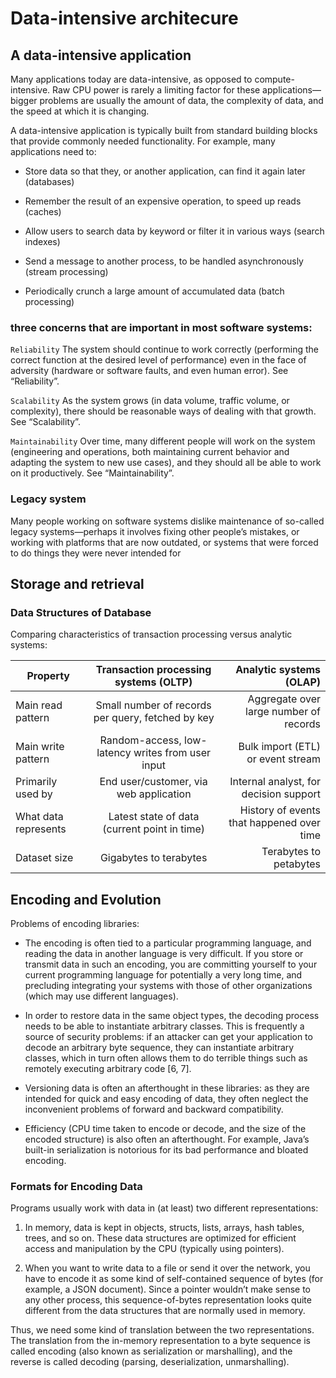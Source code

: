 # Data-intensive architecure

## A data-intensive application

Many applications today are data-intensive, as opposed to compute-intensive. Raw CPU power is rarely a limiting factor for these applications—bigger problems are usually the amount of data, the complexity of data, and the speed at which it is changing.

A data-intensive application is typically built from standard building blocks that provide commonly needed functionality. For example, many applications need to:

- Store data so that they, or another application, can find it again later (databases)

- Remember the result of an expensive operation, to speed up reads (caches)

- Allow users to search data by keyword or filter it in various ways (search indexes)

- Send a message to another process, to be handled asynchronously (stream processing)

- Periodically crunch a large amount of accumulated data (batch processing)

### three concerns that are important in most software systems:

`Reliability`
The system should continue to work correctly (performing the correct function at the desired level of performance) even in the face of adversity (hardware or software faults, and even human error). See “Reliability”.

`Scalability`
As the system grows (in data volume, traffic volume, or complexity), there should be reasonable ways of dealing with that growth. See “Scalability”.

`Maintainability`
Over time, many different people will work on the system (engineering and operations, both maintaining current behavior and adapting the system to new use cases), and they should all be able to work on it productively. See “Maintainability”.

### Legacy system

Many people working on software systems dislike maintenance of so-called legacy systems—perhaps it involves fixing other people’s mistakes, or working with platforms that are now outdated, or systems that were forced to do things they were never intended for

## Storage and retrieval

### Data Structures of Database

Comparing characteristics of transaction processing versus analytic systems:

| Property             |       Transaction processing systems (OLTP)       |                   Analytic systems (OLAP) |
| -------------------- | :-----------------------------------------------: | ----------------------------------------: |
| Main read pattern    | Small number of records per query, fetched by key |    Aggregate over large number of records |
| Main write pattern   | Random-access, low-latency writes from user input |         Bulk import (ETL) or event stream |
| Primarily used by    |      End user/customer, via web application       |    Internal analyst, for decision support |
| What data represents |   Latest state of data (current point in time)    | History of events that happened over time |
| Dataset size         |              Gigabytes to terabytes               |                    Terabytes to petabytes |

## Encoding and Evolution

Problems of encoding libraries:

- The encoding is often tied to a particular programming language, and reading the data in another language is very difficult. If you store or transmit data in such an encoding, you are committing yourself to your current programming language for potentially a very long time, and precluding integrating your systems with those of other organizations (which may use different languages).

- In order to restore data in the same object types, the decoding process needs to be able to instantiate arbitrary classes. This is frequently a source of security problems: if an attacker can get your application to decode an arbitrary byte sequence, they can instantiate arbitrary classes, which in turn often allows them to do terrible things such as remotely executing arbitrary code [6, 7].

- Versioning data is often an afterthought in these libraries: as they are intended for quick and easy encoding of data, they often neglect the inconvenient problems of forward and backward compatibility.

- Efficiency (CPU time taken to encode or decode, and the size of the encoded structure) is also often an afterthought. For example, Java’s built-in serialization is notorious for its bad performance and bloated encoding.

### Formats for Encoding Data

Programs usually work with data in (at least) two different representations:

1. In memory, data is kept in objects, structs, lists, arrays, hash tables, trees, and so on. These data structures are optimized for efficient access and manipulation by the CPU (typically using pointers).

2. When you want to write data to a file or send it over the network, you have to encode it as some kind of self-contained sequence of bytes (for example, a JSON document). Since a pointer wouldn’t make sense to any other process, this sequence-of-bytes representation looks quite different from the data structures that are normally used in memory.

Thus, we need some kind of translation between the two representations. The translation from the in-memory representation to a byte sequence is called encoding (also known as serialization or marshalling), and the reverse is called decoding (parsing, deserialization, unmarshalling).
